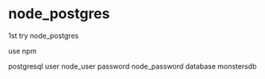 # node_postgres

1st try node_postgres

use npm

postgresql
user node_user
password node_password
database monstersdb
